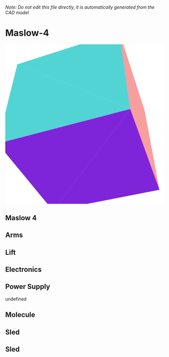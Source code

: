 ###### Note: Do not edit this file directly, it is automatically generated from the CAD model

# Maslow-4

![](/project.svg)

## Maslow 4


## Arms


## Lift


## Electronics


## Power Supply


undefined


## Molecule


## Sled


## Sled


